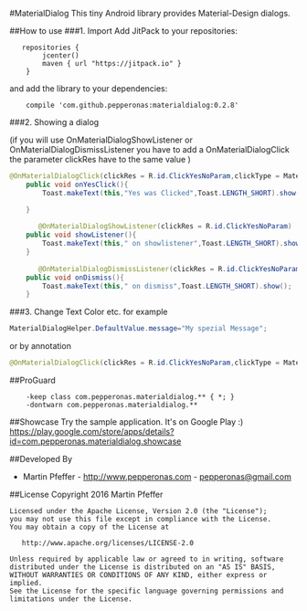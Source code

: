 #MaterialDialog
This tiny Android library provides Material-Design dialogs.


##How to use
###1. Import
Add JitPack to your repositories:
```
   repositories {
        jcenter()
        maven { url "https://jitpack.io" }
    }
```

and add the library to your dependencies:
```
    compile 'com.github.pepperonas:materialdialog:0.2.8'
```


###2. Showing a dialog 


   (if you will use OnMaterialDialogShowListener or  OnMaterialDialogDismissListener you have to add a OnMaterialDialogClick the parameter clickRes have to the same value )


```java
@OnMaterialDialogClick(clickRes = R.id.ClickYesNoParam,clickType = MaterialDialogClickTyp.positive)
    public void onYesClick(){
        Toast.makeText(this,"Yes was Clicked",Toast.LENGTH_SHORT).show();

    }
    
       @OnMaterialDialogShowListener(clickRes = R.id.ClickYesNoParam)
    public void showListener(){
        Toast.makeText(this," on showlistener",Toast.LENGTH_SHORT).show();
    }
    
       @OnMaterialDialogDismissListener(clickRes = R.id.ClickYesNoParam)
    public void onDismiss(){
        Toast.makeText(this," on dismiss",Toast.LENGTH_SHORT).show();
    }

```       


###3. Change Text Color etc.
for example
```java
MaterialDialogHelper.DefaultValue.message="My spezial Message";
```
or by annotation 
```java
@OnMaterialDialogClick(clickRes = R.id.ClickYesNoParam,clickType = MaterialDialogClickTyp.positive, messageRes = R.string.spezialmsg)
```


##ProGuard
```
    -keep class com.pepperonas.materialdialog.** { *; }
    -dontwarn com.pepperonas.materialdialog.**
```


##Showcase
Try the sample application. It's on Google Play :)
https://play.google.com/store/apps/details?id=com.pepperonas.materialdialog.showcase

##Developed By

* Martin Pfeffer - http://www.pepperonas.com - <pepperonas@gmail.com>


##License
    Copyright 2016 Martin Pfeffer

    Licensed under the Apache License, Version 2.0 (the "License");
    you may not use this file except in compliance with the License.
    You may obtain a copy of the License at

       http://www.apache.org/licenses/LICENSE-2.0

    Unless required by applicable law or agreed to in writing, software
    distributed under the License is distributed on an "AS IS" BASIS,
    WITHOUT WARRANTIES OR CONDITIONS OF ANY KIND, either express or implied.
    See the License for the specific language governing permissions and
    limitations under the License.


